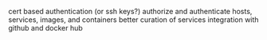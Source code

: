 cert based authentication (or ssh keys?)
authorize and authenticate hosts, services, images, and containers
better curation of services
integration with github and docker hub
